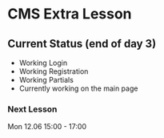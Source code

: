 # CMS Extra Lesson

## Current Status (end of day 3)
* Working Login
* Working Registration
* Working Partials
* Currently working on the main page

### Next Lesson
Mon 12.06 15:00 - 17:00